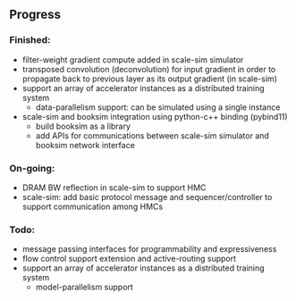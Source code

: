 ## Progress

### Finished:
- filter-weight gradient compute added in scale-sim simulator
- transposed convolution (deconvolution) for input gradient in order to propagate back to previous layer as its output gradient (in scale-sim)
- support an array of accelerator instances as a distributed training system
    - data-parallelism support: can be simulated using a single instance
- scale-sim and booksim integration using python-c++ binding (pybind11)
    - build booksim as a library
    - add APIs for communications between scale-sim simulator and booksim network interface

### On-going:
- DRAM BW reflection in scale-sim to support HMC
- scale-sim: add basic protocol message and sequencer/controller to support communication among HMCs

### Todo:
- message passing interfaces for programmability and expressiveness
- flow control support extension and active-routing support
- support an array of accelerator instances as a distributed training system
    - model-parallelism support 
